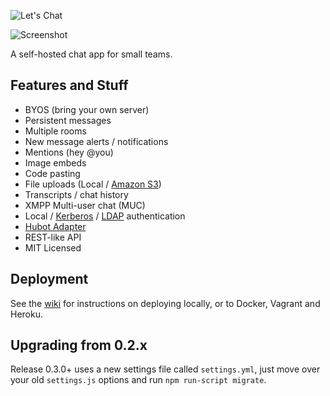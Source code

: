 ![Let's Chat](http://i.imgur.com/vDbhXul.png)

![Screenshot](http://i.imgur.com/C4uMD67.png)

A self-hosted chat app for small teams.

## Features and Stuff

* BYOS (bring your own server)
* Persistent messages
* Multiple rooms
* New message alerts / notifications
* Mentions (hey @you)
* Image embeds
* Code pasting
* File uploads (Local / [Amazon S3](https://github.com/sdelements/lets-chat-s3))
* Transcripts / chat history
* XMPP Multi-user chat (MUC)
* Local / [Kerberos](https://github.com/sdelements/lets-chat-kerberos) / [LDAP](https://github.com/sdelements/lets-chat-ldap) authentication
* [Hubot Adapter](https://github.com/hhaidar/hubot-lets-chat)
* REST-like API
* MIT Licensed

## Deployment

See the [wiki](https://github.com/sdelements/lets-chat/wiki) for instructions on deploying locally, or to Docker, Vagrant and Heroku.

## Upgrading from 0.2.x

Release 0.3.0+ uses a new settings file called ```settings.yml```, just move over your old ```settings.js``` options and run ```npm run-script migrate```.
